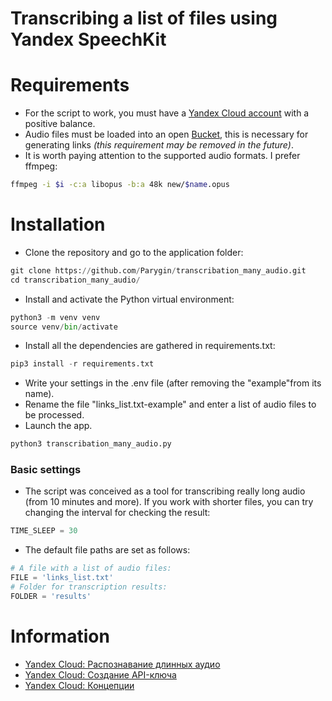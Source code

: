 # Transcribing a list of files using Yandex SpeechKit


# Requirements
+ For the script to work, you must have a [Yandex Cloud account](https://console.cloud.yandex.ru/) with a positive balance.
+ Audio files must be loaded into an open [Bucket](https://cloud.yandex.ru/docs/storage/concepts/bucket), this is necessary for generating links *(this requirement may be removed in the future)*.
+ It is worth paying attention to the supported audio formats.
I prefer ffmpeg:
``` bash
ffmpeg -i $i -c:a libopus -b:a 48k new/$name.opus
```

# Installation
+ Clone the repository and go to the application folder:
``` python
git clone https://github.com/Parygin/transcribation_many_audio.git
cd transcribation_many_audio/
```
+ Install and activate the Python virtual environment:
``` python
python3 -m venv venv
source venv/bin/activate
```
+ Install all the dependencies are gathered in requirements.txt:
``` python
pip3 install -r requirements.txt
```
+ Write your settings in the .env file (after removing the "example"from its name).
+ Rename the file "links_list.txt-example" and enter a list of audio files to be processed.
+ Launch the app.
``` python
python3 transcribation_many_audio.py
```


### Basic settings
+ The script was conceived as a tool for transcribing really long audio (from 10 minutes and more). If you work with shorter files, you can try changing the interval for checking the result:
``` python
TIME_SLEEP = 30
```
+ The default file paths are set as follows:
``` python
# A file with a list of audio files:
FILE = 'links_list.txt'
# Folder for transcription results:
FOLDER = 'results'
```

# Information
- [Yandex Cloud: Распознавание длинных аудио](https://cloud.yandex.ru/docs/speechkit/stt/transcribation)
- [Yandex Cloud: Создание API-ключа](https://cloud.yandex.ru/docs/iam/operations/api-key/create)
- [Yandex Cloud: Концепции](https://cloud.yandex.ru/docs/storage/concepts/)
